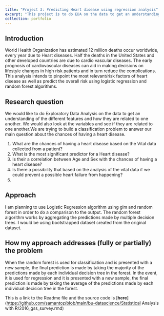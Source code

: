 ```yaml
---
title: "Project 3: Predicting Heart disease using regression analysis"
excerpt: "This project is to do EDA on the data to get an understanding of the different features and how they are related to one another. We are trying to build a classification problem to answer our main question about the chances of having a heart disease."
collection: portfolio
---
```


## Introduction
World Health Organization has estimated 12 million deaths occur worldwide, every year due to Heart diseases. Half the deaths in the United States and other developed countries are due to cardio vascular diseases. The early prognosis of cardiovascular diseases can aid in making decisions on lifestyle changes in high risk patients and in turn reduce the complications. This analysis intends to pinpoint the most relevant/risk factors of heart disease as well as predict the overall risk using logistic regression and random forest algorithms.

## Research question
We would like to do Exploratory Data Analysis on the data to get an understanding of the different features and how they are related to one another. We would also look at the variables and see if they are related to one another.We are trying to build a classification problem to answer our main question about the chances of having a heart disease.

1) What are the chances of having a heart disease based on the Vital data collected from a patient?
2) What is the most significant predictor for a Heart disease?
3) Is their a correlation between Age and Sex with the chances of having a heart disease?
4) Is there a possibility that based on the analysis of the vital data if we could prevent a possible heart failure from happening?
5) 

## Approach
I am planning to use Logistic Regression algorithm using glm and random forest in order to do a comparison to the output. The random forest algorithm works by aggregating the predictions made by multiple decision trees. I would be using bootstrapped dataset created from the original dataset.

## How my approach addresses (fully or partially) the problem
When the random forest is used for classification and is presented with a new sample, the final prediction is made by taking the majority of the predictions made by each individual decision tree in the forest. In the event, it is used for regression and it is presented with a new sample, the final prediction is made by taking the average of the predictions made by each individual decision tree in the forest.

This is a link to the Readme file and the source code is [**here**](https://github.com/samantoz/blob/main/bu-datascience/Statistical Analysis with R/2016_gss_survey.rmd)